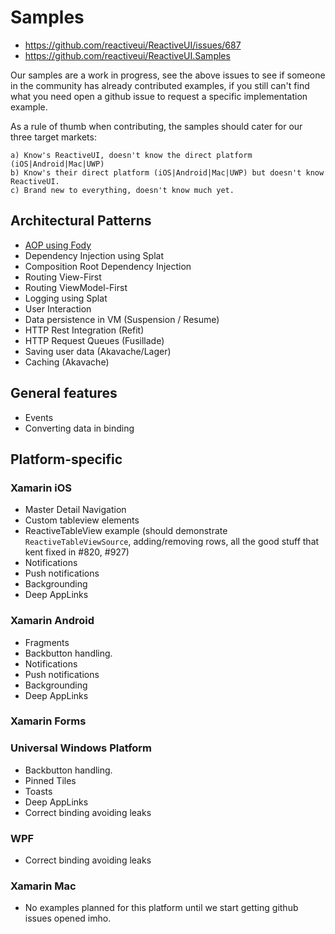# Samples

* https://github.com/reactiveui/ReactiveUI/issues/687
* https://github.com/reactiveui/ReactiveUI.Samples

Our samples are a work in progress, see the above issues to see if someone in the community has already contributed examples, if you still can't find what you need open a github issue to request a specific implementation example.

As a rule of thumb when contributing, the samples should cater for our three target markets:
   
    a) Know's ReactiveUI, doesn't know the direct platform (iOS|Android|Mac|UWP)
    b) Know's their direct platform (iOS|Android|Mac|UWP) but doesn't know ReactiveUI.
    c) Brand new to everything, doesn't know much yet.

## Architectural Patterns
* [AOP using Fody](https://github.com/reactiveui/samples/tree/master/Fody)
* Dependency Injection using Splat
* Composition Root Dependency Injection
* Routing View-First
* Routing ViewModel-First
* Logging using Splat
* User Interaction
* Data persistence in VM (Suspension / Resume)
* HTTP Rest Integration (Refit)
* HTTP Request Queues (Fusillade)
* Saving user data (Akavache/Lager)
* Caching (Akavache)

## General features
* Events
* Converting data in binding

## Platform-specific
### Xamarin iOS
* Master Detail Navigation
* Custom tableview elements
* ReactiveTableView example (should demonstrate `ReactiveTableViewSource`, adding/removing rows, all the good stuff that kent fixed in #820, #927)
* Notifications
* Push notifications
* Backgrounding
* Deep AppLinks

### Xamarin Android
* Fragments
* Backbutton handling.
* Notifications
* Push notifications
* Backgrounding
* Deep AppLinks


### Xamarin Forms

### Universal Windows Platform
* Backbutton handling.
* Pinned Tiles
* Toasts
* Deep AppLinks
* Correct binding avoiding leaks

### WPF
* Correct binding avoiding leaks

### Xamarin Mac
* No examples planned for this platform until we start getting github issues opened imho.


